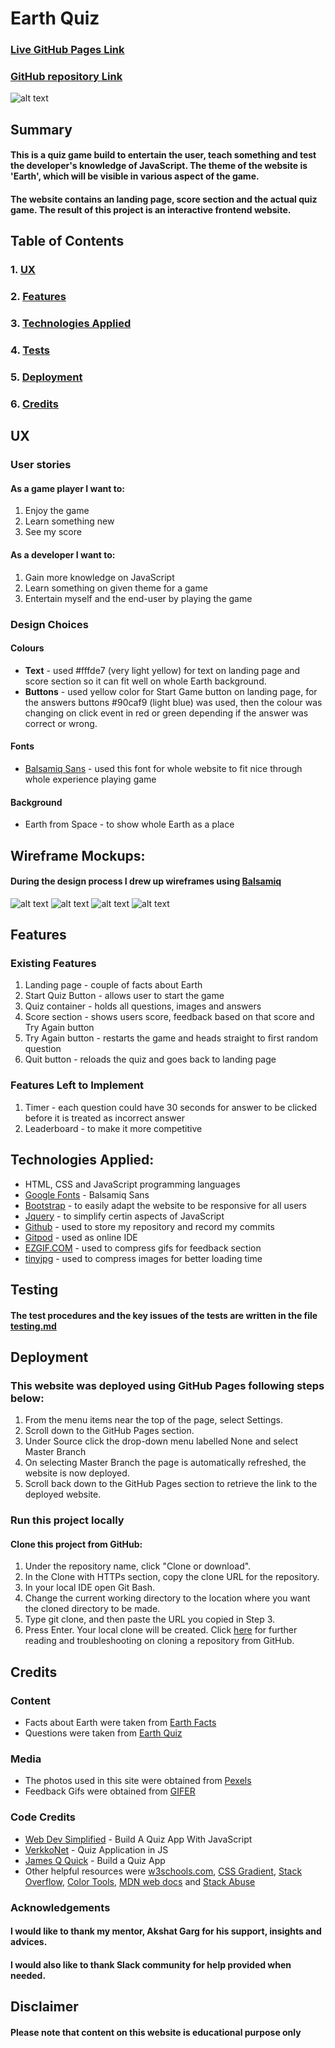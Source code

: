 # Earth Quiz

### [Live GitHub Pages Link](https://todorr92.github.io/Earth-Quiz/)
### [GitHub repository Link](https://github.com/todorr92/Earth-Quiz)

![alt text](wireframes/Mockup_Generator.png "Mockup Generator")
## Summary
#### This is a quiz game build to entertain the user, teach something and test the developer's knowledge of JavaScript. The theme of the website is 'Earth', which will be visible in various aspect of the game.
#### The website contains an landing page, score section and the actual quiz game. The result of this project is an interactive frontend website.
## Table of Contents
### 1. [UX](#ux)
### 2. [Features](#features)
### 3. [Technologies Applied](#technologies-applied)
### 4. [Tests](#tests) 
### 5. [Deployment](#deployment)
### 6. [Credits](#credits)
## UX
### User stories
#### As a **game player** I want to:
1. Enjoy the game
2. Learn something new
3. See my score
#### As a **developer** I want to:
1. Gain more knowledge on JavaScript
2. Learn something on given theme for a game
3. Entertain myself and the end-user by playing the game
### Design Choices
#### Colours
+ **Text** - used #fffde7 (very light yellow) for text on landing page and score section so it can fit well on whole Earth background.
+ **Buttons** - used yellow color for Start Game button on landing page, for the answers buttons #90caf9 (light blue) was used, then the colour was changing on click event in red or green depending if the answer was correct or wrong.
#### Fonts
+ [Balsamiq Sans](https://fonts.google.com/specimen/Balsamiq+Sans?query=bal) - used this font for whole website to fit nice through whole experience playing game 
#### Background
+ Earth from Space - to show whole Earth as a place
## Wireframe Mockups:
#### During the design process I drew up wireframes using [Balsamiq](https://balsamiq.com/)
![alt text](wireframes/Landing_Page.png "Landing Page")
![alt text](wireframes/Question_Page_Desktop.png "Question Page Desktop")
![alt text](wireframes/Question_Page_Mobile.png "Question Page Mobile")
![alt text](wireframes/Score_Page.png "Score Page")
## Features
### Existing Features
1. Landing page - couple of facts about Earth
2. Start Quiz Button - allows user to start the game
3. Quiz container - holds all questions, images and answers
4. Score section - shows users score, feedback based on that score and Try Again button
5. Try Again button - restarts the game and heads straight to first random question
6. Quit button - reloads the quiz and goes back to landing page
### Features Left to Implement
1. Timer - each question could have 30 seconds for answer to be clicked before it is treated as incorrect answer 
2. Leaderboard - to make it more competitive
## Technologies Applied:
+ HTML, CSS and JavaScript programming languages
+ [Google Fonts](https://fonts.google.com/) - Balsamiq Sans
+ [Bootstrap](https://getbootstrap.com/) - to easily adapt the website to be responsive for all users
+ [Jquery](https://jquery.com/) - to simplify certin aspects of JavaScript 
+ [Github](https://github.com/) - used to store my repository and record my commits
+ [Gitpod](https://gitpod.io/workspaces/) - used as online IDE
+ [EZGIF.COM](https://ezgif.com/optimize) - used to compress gifs for feedback section
+ [tinyjpg](https://tinyjpg.com/) - used to compress images for better loading time
## Testing
#### The test procedures and the key issues of the tests are written in the file [testing.md](testing.md)
## Deployment
### This website was deployed using GitHub Pages following steps below:
1. From the menu items near the top of the page, select Settings.
2. Scroll down to the GitHub Pages section.
3. Under Source click the drop-down menu labelled None and select Master Branch
4. On selecting Master Branch the page is automatically refreshed, the website is now deployed.
5. Scroll back down to the GitHub Pages section to retrieve the link to the deployed website.
### Run this project locally
#### Clone this project from GitHub:
1. Under the repository name, click "Clone or download".
2. In the Clone with HTTPs section, copy the clone URL for the repository.
3. In your local IDE open Git Bash.
4. Change the current working directory to the location where you want the cloned directory to be made.
5. Type git clone, and then paste the URL you copied in Step 3.
6. Press Enter. Your local clone will be created.
Click [here](https://docs.github.com/en/github/creating-cloning-and-archiving-repositories/cloning-a-repository) for further reading and troubleshooting on cloning a repository from GitHub.

## Credits

### Content
+ Facts about Earth were taken from [Earth Facts](https://space-facts.com/earth/)
+ Questions were taken from [Earth Quiz](https://www.sciencekids.co.nz/quizzes/earth.html)

### Media
+ The photos used in this site were obtained from [Pexels](https://www.pexels.com/)
+ Feedback Gifs were obtained from [GIFER](https://gifer.com/en)

### Code Credits
+ [Web Dev Simplified](https://www.youtube.com/channel/UCFbNIlppjAuEX4znoulh0Cw) - Build A Quiz App With JavaScript
+ [VerkkoNet](https://www.youtube.com/channel/UCErON4Z0YyiVHKNtx4BvLfg) - Quiz Application in JS 
+ [James Q Quick](https://www.youtube.com/channel/UC-T8W79DN6PBnzomelvqJYw) - Build a Quiz App
+ Other helpful resources were [w3schools.com](), [CSS Gradient](), [Stack Overflow](), [Color Tools](), [MDN web docs](developer.mozilla.org) and [Stack Abuse](stackabuse.com)

### Acknowledgements
#### I would like to thank my mentor, Akshat Garg for his support, insights and advices. 
#### I would also like to thank Slack community for help provided when needed.
## Disclaimer
#### Please note that content on this website is educational purpose only